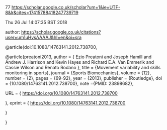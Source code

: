 77
https://scholar.google.co.uk/scholar?um=1&ie=UTF-8&lr&cites=17415788418247739719

Thu 26 Jul 14:07:35 BST 2018

author:
https://scholar.google.co.uk/citations?user=um1uHvsAAAAJ&hl=en&oi=sra




@article{doi:10.1080/14763141.2012.738700,

@article{preatoni2013,
author = { Ezio   Preatoni  and  Joseph   Hamill  and  Andrew   J.   Harrison  and  Kevin   Hayes  and  Richard   E.A.   Van Emmerik  and  Cassie   Wilson  and  Renato   Rodano },
title = {Movement variability and skills monitoring in sports},
journal = {Sports Biomechanics},
volume = {12},
number = {2},
pages = {69-92},
year  = {2013},
publisher = {Routledge},
doi = {10.1080/14763141.2012.738700},
    note ={PMID: 23898682},

URL = { 
        https://doi.org/10.1080/14763141.2012.738700
    
},
eprint = { 
        https://doi.org/10.1080/14763141.2012.738700
    
}

}


